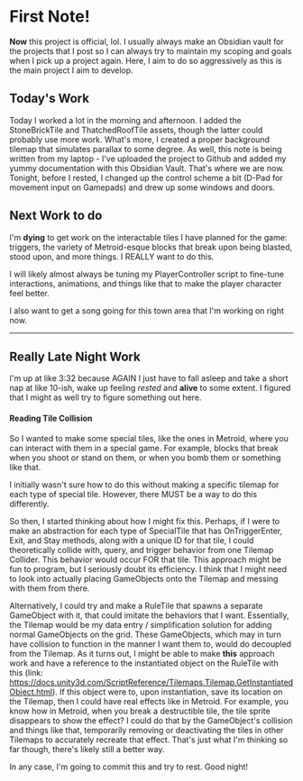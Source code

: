 # First Note!
**Now** this project is official, lol. I usually always make an Obsidian vault for the projects that I post so I can always try to maintain my scoping and goals when I pick up a project again. Here, I aim to do so aggressively as this is the main project I aim to develop.

## Today's Work
Today I worked a lot in the morning and afternoon. I added the StoneBrickTile and ThatchedRoofTile assets, though the latter could probably use more work. What's more, I created a proper background tilemap that simulates parallax to some degree. As well, this note is being written from my laptop - I've uploaded the project to Github and added my yummy documentation with this Obsidian Vault. That's where we are now.
Tonight, before I rested, I changed up the control scheme a bit (D-Pad for movement input on Gamepads) and drew up some windows and doors.

## Next Work to do
I'm **dying** to get work on the interactable tiles I have planned for the game: triggers, the variety of Metroid-esque blocks that break upon being blasted, stood upon, and more things. I REALLY want to do this.

I will likely almost always be tuning my PlayerController script to fine-tune interactions, animations, and things like that to make the player character feel better.

I also want to get a song going for this town area that I'm working on right now. 

---
## Really Late Night Work
I'm up at like 3:32 because AGAIN I just have to fall asleep and take a short nap at like 10-ish, wake up feeling *rested* and **alive** to some extent. I figured that I might as well try to figure something out here.

#### Reading Tile Collision
So I wanted to make some special tiles, like the ones in Metroid, where you can interact with them in a special game. For example, blocks that break when you shoot or stand on them, or when you bomb them or something like that.

I initially wasn't sure how to do this without making a specific tilemap for each type of special tile. However, there MUST be a way to do this differently.

So then, I started thinking about how I might fix this. Perhaps, if I were to make an abstraction for each type of SpecialTile that has OnTriggerEnter, Exit, and Stay methods, along with a unique ID for that tile, I could theoretically collide with, query, and trigger behavior from one Tilemap Collider. This behavior would occur FOR that tile.
	This approach might be fun to program, but I seriously doubt its efficiency. I think that I might need to look into actually placing GameObjects onto the Tilemap and messing with them from there.

Alternatively, I could try and make a RuleTile that spawns a separate GameObject with it, that could imitate the behaviors that I want. Essentially, the Tilemap would be my data entry / simplification solution for adding normal GameObjects on the grid. These GameObjects, which may in turn have collision to function in the manner I want them to, would do decoupled from the Tilemap.
As it turns out, I might be able to make **this** approach work and have a reference to the instantiated object on the RuleTile with this (link: https://docs.unity3d.com/ScriptReference/Tilemaps.Tilemap.GetInstantiatedObject.html).
If this object were to, upon instantiation, save its location on the Tilemap, then I could have real effects like in Metroid. For example, you know how in Metroid, when you break a destructible tile, the tile sprite disappears to show the effect? I could do that by the GameObject's collision and things like that, temporarily removing or deactivating the tiles in other Tilemaps to accurately recreate that effect. That's just what I'm thinking so far though, there's likely still a better way.

In any case, I'm going to commit this and try to rest. Good night!